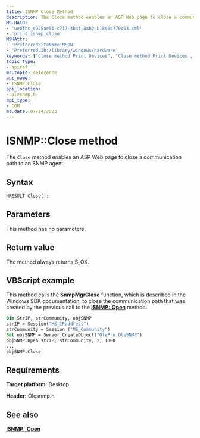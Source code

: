 ```yaml
---
title: ISNMP Close Method
description: The Close method enables an ASP Web page to close a communication path to an SNMP agent.
MS-HAID:
- 'webfnc_e925ae51-c717-4b4f-8ab2-b18e9d770c63.xml'
- 'print.isnmp_close'
MSHAttr:
- 'PreferredSiteName:MSDN'
- 'PreferredLib:/library/windows/hardware'
keywords: ["Close method Print Devices", "Close method Print Devices , ISNMP interface", "ISNMP interface Print Devices , Close method"]
topic_type:
- apiref
ms.topic: reference
api_name:
- ISNMP.Close
api_location:
- olesnmp.h
api_type:
- COM
ms.date: 07/14/2023
---
```


# ISNMP::Close method

The `Close` method enables an ASP Web page to close a communication path to an SNMP agent.

## Syntax

```cpp
HRESULT Close();
```

## Parameters

This method has no parameters.

## Return value

The method always returns S_OK.

## VBScript example

This method calls the **SnmpMgrClose** function, which is described in the Windows SDK documentation, to close the communication path that was created by the previous call to the [**ISNMP::Open**](isnmp-open.md) method.

```vb
Dim StrIP, strCommunity, objSNMP
strIP = Session("MS_IPaddress")
strCommunity = Session ("MS_Community")
Set objSNMP = Server.CreateObject("OlePrn.OleSNMP")
objSNMP.Open strIP, strCommunity, 2, 1000
...
objSNMP.Close
```

## Requirements

**Target platform:** Desktop

**Header:** Olesnmp.h

## See also

[**ISNMP::Open**](isnmp-open.md)
